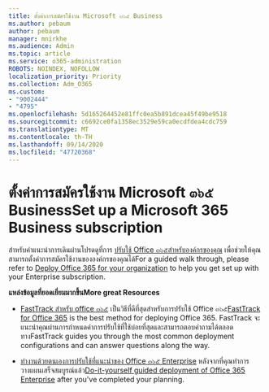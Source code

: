 ```yaml
---
title: ตั้งค่าการสมัครใช้งาน Microsoft ๓๖๕ Business
ms.author: pebaum
author: pebaum
manager: mnirkhe
ms.audience: Admin
ms.topic: article
ms.service: o365-administration
ROBOTS: NOINDEX, NOFOLLOW
localization_priority: Priority
ms.collection: Adm_O365
ms.custom:
- "9002444"
- "4795"
ms.openlocfilehash: 5d165264452e81ffc0ea5b891dcea45f49be9518
ms.sourcegitcommit: c6692ce0fa1358ec3529e59ca0ecdfdea4cdc759
ms.translationtype: MT
ms.contentlocale: th-TH
ms.lasthandoff: 09/14/2020
ms.locfileid: "47720368"
---
```

# <a name="set-up-a-microsoft-365-business-subscription"></a><span data-ttu-id="596c5-102">ตั้งค่าการสมัครใช้งาน Microsoft ๓๖๕ Business</span><span class="sxs-lookup"><span data-stu-id="596c5-102">Set up a Microsoft 365 Business subscription</span></span>

<span data-ttu-id="596c5-103">สำหรับคำแนะนำการเดินผ่านโปรดดูที่การ [ปรับใช้ Office ๓๖๕สำหรับองค์กรของคุณ](https://docs.microsoft.com/office365/enterprise/setup-overview-for-enterprises) เพื่อช่วยให้คุณสามารถตั้งค่าการสมัครใช้งานขององค์กรของคุณได้</span><span class="sxs-lookup"><span data-stu-id="596c5-103">For a guided walk through, please refer to [Deploy Office 365 for your organization](https://docs.microsoft.com/office365/enterprise/setup-overview-for-enterprises) to help you get set up with your Enterprise subscription.</span></span>

<span data-ttu-id="596c5-104">**แหล่งข้อมูลที่ยอดเยี่ยมมากขึ้น**</span><span class="sxs-lookup"><span data-stu-id="596c5-104">**More great Resources**</span></span>

- <span data-ttu-id="596c5-105">[FastTrack สำหรับ office ๓๖๕](https://docs.microsoft.com/fasttrack/O365-fasttrack-benefit-for-office-365) เป็นวิธีที่ดีที่สุดสำหรับการปรับใช้ Office ๓๖๕</span><span class="sxs-lookup"><span data-stu-id="596c5-105">[FastTrack for Office 365](https://docs.microsoft.com/fasttrack/O365-fasttrack-benefit-for-office-365) is the best method for deploying Office 365.</span></span> <span data-ttu-id="596c5-106">FastTrack จะแนะนำคุณผ่านการกำหนดค่าการปรับใช้ที่ใช้บ่อยที่สุดและสามารถตอบคำถามได้ตลอดทาง</span><span class="sxs-lookup"><span data-stu-id="596c5-106">FastTrack guides you through the most common deployment configurations and can answer questions along the way.</span></span> 

- <span data-ttu-id="596c5-107">[ทำงานด้วยตนเองการปรับใช้ที่แนะนำของ Office ๓๖๕ Enterprise](https://docs.microsoft.com/office365/enterprise/setup-overview-for-enterprises#do-it-yourself-guided-deployment-of-office-365-enterprise) หลังจากที่คุณทำการวางแผนเสร็จสมบูรณ์แล้ว</span><span class="sxs-lookup"><span data-stu-id="596c5-107">[Do-it-yourself guided deployment of Office 365 Enterprise](https://docs.microsoft.com/office365/enterprise/setup-overview-for-enterprises#do-it-yourself-guided-deployment-of-office-365-enterprise) after you've completed your planning.</span></span> 
